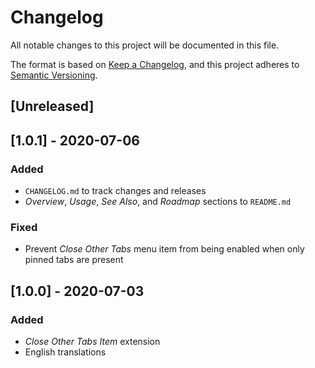 # Changelog
All notable changes to this project will be documented in this file.

The format is based on [Keep a Changelog](https://keepachangelog.com/en/1.0.0/), and this project adheres to [Semantic Versioning](https://semver.org/spec/v2.0.0.html).

## [Unreleased]

## [1.0.1] - 2020-07-06
### Added
- `CHANGELOG.md` to track changes and releases
- _Overview_, _Usage_, _See Also_, and _Roadmap_ sections to `README.md`

### Fixed
- Prevent _Close Other Tabs_ menu item from being enabled when only pinned tabs are present

## [1.0.0] - 2020-07-03
### Added
- _Close Other Tabs Item_ extension
- English translations
